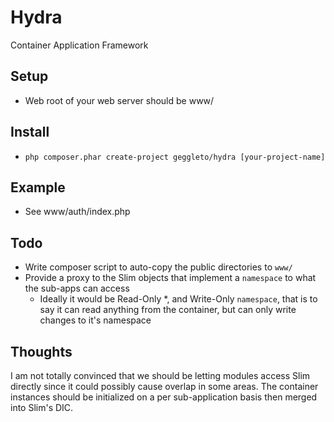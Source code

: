 # Hydra

Container Application Framework

## Setup

 - Web root of your web server should be www/

## Install
 - `php composer.phar create-project geggleto/hydra [your-project-name]`

## Example
 - See www/auth/index.php

## Todo

 - Write composer script to auto-copy the public directories to `www/`
 - Provide a proxy to the Slim objects that implement a `namespace` to 
 what the sub-apps can access
   - Ideally it would be Read-Only *, and Write-Only `namespace`, that is 
   to say it can read anything from the container, but can only write changes to it's namespace

## Thoughts

I am not totally convinced that we should be letting modules access Slim 
directly since it could possibly cause overlap in some areas. The container
instances should be initialized on a per sub-application basis then merged
into Slim's DIC.